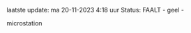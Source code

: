 laatste update: 
ma 20-11-2023  4:18   uur 
Status: FAALT - geel - 
<div class="service Y">microstation</div>
